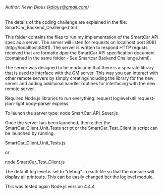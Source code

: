 ###### Author:      Kevin Dious (kdious@gmail.com)

The details of the coding challenge are explained in the file:
SmartCar_Backend_Challenge.html

This folder contains the files to run my implementation of the 
SmartCar API spec as a server.  The server will listen for requests on 
localhost port 8081 (http://localhost:8081).  The server is written to
respond HTTP requsts received that are formatte dper the SmartCar API 
specification document (contained in the same folder - 
See Smartcar Backend Challenge.html).

The server was designed to be modular in that there is a spearate library
that is used to interface with the GM server.  This way you can interact with
other remote servers by simply creating/including the library for the new 
server and adding additional handler routines for interfacing with the 
new remote server.

Required Node.js libraries to run everything:
request
loglevel
util
request-json-light
body-parser
express

To launch the server type: node SmartCar_API_Sever.js 

Once the server has been launched, then either the 
SmartCar_Client_Unit_Tests script or the SmartCar_Test_Client.js
script can be launched by running:

SmartCar_Client_Unit_Tests.js
 
or

node SmartCar_Test_Client.js

The default log level is set to "debug" in each file so that the console will display
all printouts.  This can be easily changed ber the loglevel module.

This was tested again Node.js version 4.4.4

